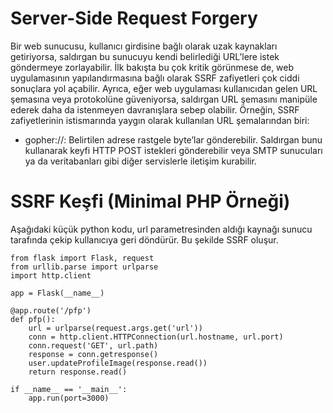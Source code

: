 # Server-Side Request Forgery
Bir web sunucusu, kullanıcı girdisine bağlı olarak uzak kaynakları getiriyorsa, saldırgan bu sunucuyu kendi belirlediği URL’lere istek göndermeye zorlayabilir. İlk bakışta bu çok kritik görünmese de, web uygulamasının yapılandırmasına bağlı olarak SSRF zafiyetleri çok ciddi sonuçlara yol açabilir. Ayrıca, eğer web uygulaması kullanıcıdan gelen URL şemasına veya protokolüne güveniyorsa, saldırgan URL şemasını manipüle ederek daha da istenmeyen davranışlara sebep olabilir. Örneğin, SSRF zafiyetlerinin istismarında yaygın olarak kullanılan URL şemalarından biri:
- gopher://: Belirtilen adrese rastgele byte’lar gönderebilir. Saldırgan bunu kullanarak keyfi HTTP POST istekleri gönderebilir veya SMTP sunucuları ya da veritabanları gibi diğer servislerle iletişim kurabilir.

# SSRF Keşfi (Minimal PHP Örneği)
Aşağıdaki küçük python kodu, url parametresinden aldığı kaynağı sunucu tarafında çekip kullanıcıya geri döndürür. Bu şekilde SSRF oluşur.
```Py
from flask import Flask, request
from urllib.parse import urlparse
import http.client

app = Flask(__name__)

@app.route('/pfp')
def pfp():
    url = urlparse(request.args.get('url'))
    conn = http.client.HTTPConnection(url.hostname, url.port)
    conn.request('GET', url.path)
    response = conn.getresponse()
    user.updateProfileImage(response.read())
    return response.read()

if __name__ == '__main__':
    app.run(port=3000)
```